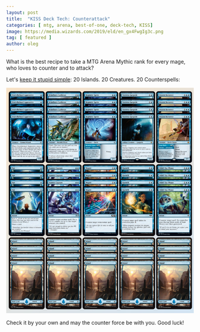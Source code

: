 ```yaml
---
layout: post
title:  "KISS Deck Tech: Counterattack"
categories: [ mtg, arena, best-of-one, deck-tech, KISS]
image: https://media.wizards.com/2019/eld/en_gx4FwgIg3c.png
tag: [ featured ]
author: oleg
---
```

What is the best recipe to take a MTG Arena Mythic rank for every mage, who loves to counter and to attack?

Let's [keep it stupid simple](https://en.wikipedia.org/wiki/KISS_principle): 20 Islands. 20 Creatures. 20 Counterspells:

<a data-fancybox="gallery" href="../assets/images/counterattack.png"><img src="../assets/images/counterattack.png"></a>

Check it by your own and may the counter force be with you. Good luck!